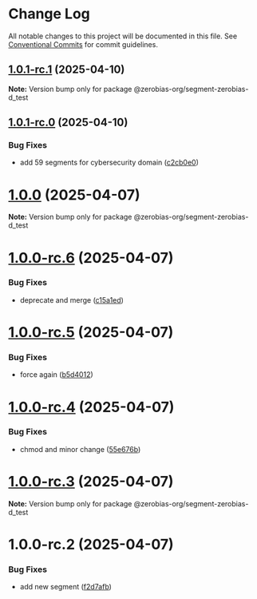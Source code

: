 # Change Log

All notable changes to this project will be documented in this file.
See [Conventional Commits](https://conventionalcommits.org) for commit guidelines.

## [1.0.1-rc.1](https://github.com/zerobias-org/segment/compare/@zerobias-org/segment-zerobias-d_test@1.0.1-rc.0...@zerobias-org/segment-zerobias-d_test@1.0.1-rc.1) (2025-04-10)

**Note:** Version bump only for package @zerobias-org/segment-zerobias-d_test





## [1.0.1-rc.0](https://github.com/zerobias-org/segment/compare/@zerobias-org/segment-zerobias-d_test@1.0.0...@zerobias-org/segment-zerobias-d_test@1.0.1-rc.0) (2025-04-10)


### Bug Fixes

* add 59 segments for cybersecurity domain ([c2cb0e0](https://github.com/zerobias-org/segment/commit/c2cb0e0c1f1eabb51d7f5a6ae6db98c1516fcdbe))





# [1.0.0](https://github.com/zerobias-org/segment/compare/@zerobias-org/segment-zerobias-d_test@1.0.0-rc.6...@zerobias-org/segment-zerobias-d_test@1.0.0) (2025-04-07)

**Note:** Version bump only for package @zerobias-org/segment-zerobias-d_test





# [1.0.0-rc.6](https://github.com/zerobias-org/segment/compare/@zerobias-org/segment-zerobias-d_test@1.0.0-rc.5...@zerobias-org/segment-zerobias-d_test@1.0.0-rc.6) (2025-04-07)


### Bug Fixes

* deprecate and merge ([c15a1ed](https://github.com/zerobias-org/segment/commit/c15a1ed6e9537cf34fe379de98b6602cf65a38fc))





# [1.0.0-rc.5](https://github.com/zerobias-org/segment/compare/@zerobias-org/segment-zerobias-d_test@1.0.0-rc.4...@zerobias-org/segment-zerobias-d_test@1.0.0-rc.5) (2025-04-07)


### Bug Fixes

* force again ([b5d4012](https://github.com/zerobias-org/segment/commit/b5d4012bdebbbecf1f04288019d1564456993a8d))





# [1.0.0-rc.4](https://github.com/zerobias-org/segment/compare/@zerobias-org/segment-zerobias-d_test@1.0.0-rc.3...@zerobias-org/segment-zerobias-d_test@1.0.0-rc.4) (2025-04-07)


### Bug Fixes

* chmod and minor change ([55e676b](https://github.com/zerobias-org/segment/commit/55e676b3f9fc4c7bc0f013676fbbba98afdc4c8e))





# [1.0.0-rc.3](https://github.com/zerobias-org/segment/compare/@zerobias-org/segment-zerobias-d_test@1.0.0-rc.2...@zerobias-org/segment-zerobias-d_test@1.0.0-rc.3) (2025-04-07)

**Note:** Version bump only for package @zerobias-org/segment-zerobias-d_test





# 1.0.0-rc.2 (2025-04-07)


### Bug Fixes

* add new segment ([f2d7afb](https://github.com/zerobias-org/segment/commit/f2d7afbe64cb926e178f58d82bb03baaa200cd31))
